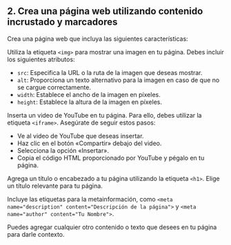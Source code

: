 2\. Crea una página web utilizando contenido incrustado y marcadores
---------------------------------------------------------------------------------------------

Crea una página web que incluya las siguientes características:

Utiliza la etiqueta `<img>` para mostrar una imagen en tu página. Debes incluir los siguientes atributos:

*   `src`: Especifica la URL o la ruta de la imagen que deseas mostrar.
*   `alt`: Proporciona un texto alternativo para la imagen en caso de que no se cargue correctamente.
*   `width`: Establece el ancho de la imagen en píxeles.
*   `height`: Establece la altura de la imagen en píxeles.

Inserta un video de YouTube en tu página. Para ello, debes utilizar la etiqueta `<iframe>`. Asegúrate de seguir estos pasos:

*   Ve al video de YouTube que deseas insertar.
*   Haz clic en el botón «Compartir» debajo del video.
*   Selecciona la opción «Insertar».
*   Copia el código HTML proporcionado por YouTube y pégalo en tu página.

Agrega un título o encabezado a tu página utilizando la etiqueta `<h1>`. Elige un título relevante para tu página.

Incluye las etiquetas para la metainformación, como `<meta name="description" content="Descripción de la página">` y `<meta name="author" content="Tu Nombre">`.

Puedes agregar cualquier otro contenido o texto que desees en tu página para darle contexto.
